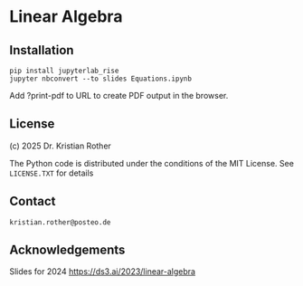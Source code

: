 # Linear Algebra

## Installation

    pip install jupyterlab_rise
    jupyter nbconvert --to slides Equations.ipynb

Add ?print-pdf to URL to create PDF output in the browser.

## License

(c) 2025 Dr. Kristian Rother

The Python code is distributed under the conditions of the MIT License. See `LICENSE.TXT` for details

## Contact

`kristian.rother@posteo.de`

## Acknowledgements

Slides for 2024 https://ds3.ai/2023/linear-algebra
